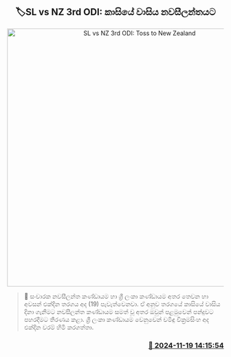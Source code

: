 <p align='center'><b><h2 align='center' title='SL vs NZ 3rd ODI: Toss to New Zealand'>🏷SL vs NZ 3rd ODI: කාසියේ වාසිය නවසීලන්තයට</h2></b></p>
<p align='center'><img src='https://helakuru.sgp1.cdn.digitaloceanspaces.com/esana/images/lib/sl-vs-nz-3rd-odi.jpg' width='600' alt='SL vs NZ 3rd ODI: Toss to New Zealand'></p>

>📝 සංචාරක නවසීලන්ත කණ්ඩායම හා ශ්‍රී ලංකා කණ්ඩායම අතර තෙවන හා අවසන් එක්දින තරගය අද (19) පැවැත්වෙනවා.
ඒ අනුව තරගයේ කාසියේ වාසිය දිනා ගැනීමට නවසීලන්ත කණ්ඩායම සමත් වූ අතර ඔවුන් පළමුවෙන් පන්දුවට පහරදීමට තීරණය කළා.
ශ්‍රී ලංකා කණ්ඩායම වෙනුවෙන් චමිඳු වික්‍රමසිංහ අද එක්දින වරම් හිමි කරගත්තා.


<h3 align='right'><a href='https://www.helakuru.lk/esana/p/105228/'>📅 2024-11-19 14:15:54</a></h3>

